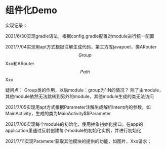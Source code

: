 # 组件化Demo

实现记录：

2021/6/30实现gradle语法，根据config.gradle配置对module进行统一配置

2021/7/04实现用apt方式根据注解生成代码，第三方库javapoet，类ARouter$$Group$$Xxx和ARouter$$Path$$Xxx
 
疑问点：
    Group类的作用，以后module：group为1:N的情况？
    除了主module，其他module依然无法跳转到另外的module，其他module生成的类无法访问

2021/7/05实现用apt方式根据Parameter注解生成解析Intent内的参数，如MainActivity，生成的类为MainActivity$$Parameter

2021/7/06实现每个module的初始化，使用抽象初始化接口，在app的application里通过反射创建每个module的初始化实例，并进行初始化

2021/7/11实现Parameter获取其他模块的提供的功能，如图片、Xxx请求；